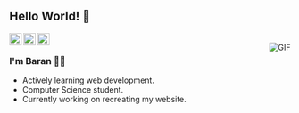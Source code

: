 ## Hello World! 👋

<a href="https://twitter.com/8aran_">
  <img align="left" alt="Baran's Twitter" width="22px" src="https://cdn.jsdelivr.net/npm/simple-icons@v3/icons/twitter.svg" />
</a>
<a href="https://www.linkedin.com/in/baran-babur/">
  <img align="left" alt="Baran's LinkedIn" width="22px" src="https://cdn.jsdelivr.net/npm/simple-icons@v3/icons/linkedin.svg" />
</a>
<a href="https://github.com/8aran">
  <img align="left" alt="Baran's Github" width="22px" src="https://cdn.jsdelivr.net/npm/simple-icons@v3/icons/github.svg" />
</a>
<br />
<img align="right" alt="GIF" src="https://media.giphy.com/media/13HgwGsXF0aiGY/giphy.gif" />

### I'm Baran 🦸‍♂️
- Actively learning web development.
- Computer Science student. 
- Currently working on recreating my website.

